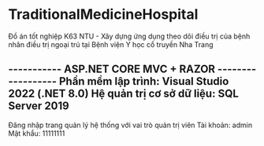 # TraditionalMedicineHospital
Đồ án tốt nghiệp K63 NTU - Xây dựng ứng dụng theo dõi điều trị của bệnh nhân điều trị ngoại trú tại Bệnh viện Y học cổ truyền Nha Trang

----------- ASP.NET CORE MVC + RAZOR ------------------
Phần mềm lập trình: Visual Studio 2022 (.NET 8.0)
Hệ quản trị cơ sở dữ liệu: SQL Server 2019
-------------------------------------------------------
Đăng nhập trang quản lý hệ thống với vai trò quản trị viên
Tài khoản: admin
Mật khẩu: 11111111
